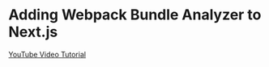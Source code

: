 # Adding Webpack Bundle Analyzer to Next.js

[YouTube Video Tutorial](https://youtu.be/XrhgMiNN3Bw)


